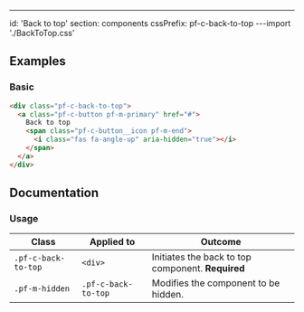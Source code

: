 ---
id: 'Back to top'
section: components
cssPrefix: pf-c-back-to-top
---import './BackToTop.css'

## Examples

### Basic

```html
<div class="pf-c-back-to-top">
  <a class="pf-c-button pf-m-primary" href="#">
    Back to top
    <span class="pf-c-button__icon pf-m-end">
      <i class="fas fa-angle-up" aria-hidden="true"></i>
    </span>
  </a>
</div>

```

## Documentation

### Usage

| Class               | Applied to          | Outcome                                           |
| ------------------- | ------------------- | ------------------------------------------------- |
| `.pf-c-back-to-top` | `<div>`             | Initiates the back to top component. **Required** |
| `.pf-m-hidden`      | `.pf-c-back-to-top` | Modifies the component to be hidden.              |
